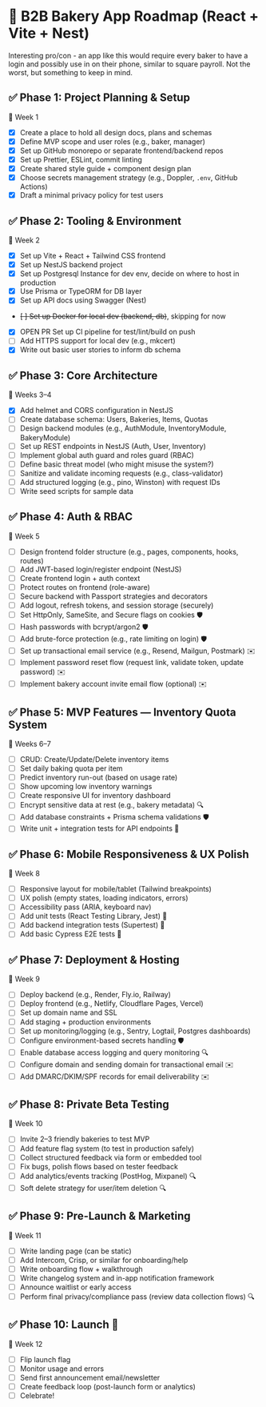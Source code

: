 
# 📅 B2B Bakery App Roadmap (React + Vite + Nest)

Interesting pro/con - an app like this would require every baker to have a login and possibly use in on their phone, similar to square payroll. Not the worst, but something to keep in mind.

## ✅ Phase 1: Project Planning & Setup  
📅 Week 1  
- [X] Create a place to hold all design docs, plans and schemas
- [X] Define MVP scope and user roles (e.g., baker, manager)  
- [X] Set up GitHub monorepo or separate frontend/backend repos  
- [X] Set up Prettier, ESLint, commit linting  
- [X] Create shared style guide + component design plan  
- [X] Choose secrets management strategy (e.g., Doppler, `.env`, GitHub Actions)  
- [X] Draft a minimal privacy policy for test users  

## ✅ Phase 2: Tooling & Environment  
📅 Week 2  
- [X] Set up Vite + React + Tailwind CSS frontend  
- [X] Set up NestJS backend project 
- [X] Set up Postgresql Instance for dev env, decide on where to host in production
- [X] Use Prisma or TypeORM for DB layer  
- [X] Set up API docs using Swagger (Nest)  
- ~~[ ] Set up Docker for local dev (backend, db)~~, skipping for now  
- [X] OPEN PR Set up CI pipeline for test/lint/build on push
- [ ] Add HTTPS support for local dev (e.g., mkcert)
- [X] Write out basic user stories to inform db schema

## ✅ Phase 3: Core Architecture  
📅 Weeks 3–4  
- [X] Add helmet and CORS configuration in NestJS
- [ ] Create database schema: Users, Bakeries, Items, Quotas  
- [ ] Design backend modules (e.g., AuthModule, InventoryModule, BakeryModule)  
- [ ] Set up REST endpoints in NestJS (Auth, User, Inventory)  
- [ ] Implement global auth guard and roles guard (RBAC)  
- [ ] Define basic threat model (who might misuse the system?)
- [ ] Sanitize and validate incoming requests (e.g., class-validator)  
- [ ] Add structured logging (e.g., pino, Winston) with request IDs  
- [ ] Write seed scripts for sample data  

## ✅ Phase 4: Auth & RBAC  
📅 Week 5  
- [ ] Design frontend folder structure (e.g., pages, components, hooks, routes)  
- [ ] Add JWT-based login/register endpoint (NestJS)  
- [ ] Create frontend login + auth context  
- [ ] Protect routes on frontend (role-aware)  
- [ ] Secure backend with Passport strategies and decorators  
- [ ] Add logout, refresh tokens, and session storage (securely)  
- [ ] Set HttpOnly, SameSite, and Secure flags on cookies 🛡️  
- [ ] Hash passwords with bcrypt/argon2 🛡️  
- [ ] Add brute-force protection (e.g., rate limiting on login) 🛡️  
- [ ] Set up transactional email service (e.g., Resend, Mailgun, Postmark) ✉️  
- [ ] Implement password reset flow (request link, validate token, update password) ✉️  
- [ ] Implement bakery account invite email flow (optional) ✉️  

## ✅ Phase 5: MVP Features — Inventory Quota System  
📅 Weeks 6–7  
- [ ] CRUD: Create/Update/Delete inventory items  
- [ ] Set daily baking quota per item  
- [ ] Predict inventory run-out (based on usage rate)  
- [ ] Show upcoming low inventory warnings  
- [ ] Create responsive UI for inventory dashboard  
- [ ] Encrypt sensitive data at rest (e.g., bakery metadata) 🔍  
- [ ] Add database constraints + Prisma schema validations 🛡️  
- [ ] Write unit + integration tests for API endpoints 🧪  

## ✅ Phase 6: Mobile Responsiveness & UX Polish  
📅 Week 8  
- [ ] Responsive layout for mobile/tablet (Tailwind breakpoints)  
- [ ] UX polish (empty states, loading indicators, errors)  
- [ ] Accessibility pass (ARIA, keyboard nav)  
- [ ] Add unit tests (React Testing Library, Jest) 🧪  
- [ ] Add backend integration tests (Supertest) 🧪  
- [ ] Add basic Cypress E2E tests 🧪  

## ✅ Phase 7: Deployment & Hosting  
📅 Week 9  
- [ ] Deploy backend (e.g., Render, Fly.io, Railway)  
- [ ] Deploy frontend (e.g., Netlify, Cloudflare Pages, Vercel)  
- [ ] Set up domain name and SSL  
- [ ] Add staging + production environments  
- [ ] Set up monitoring/logging (e.g., Sentry, Logtail, Postgres dashboards)  
- [ ] Configure environment-based secrets handling 🛡️  
- [ ] Enable database access logging and query monitoring 🔍  
- [ ] Configure domain and sending domain for transactional email ✉️  
- [ ] Add DMARC/DKIM/SPF records for email deliverability ✉️  

## ✅ Phase 8: Private Beta Testing  
📅 Week 10  
- [ ] Invite 2–3 friendly bakeries to test MVP  
- [ ] Add feature flag system (to test in production safely)  
- [ ] Collect structured feedback via form or embedded tool  
- [ ] Fix bugs, polish flows based on tester feedback  
- [ ] Add analytics/events tracking (PostHog, Mixpanel) 🔍  
- [ ] Soft delete strategy for user/item deletion 🔍  

## ✅ Phase 9: Pre-Launch & Marketing  
📅 Week 11  
- [ ] Write landing page (can be static)  
- [ ] Add Intercom, Crisp, or similar for onboarding/help  
- [ ] Write onboarding flow + walkthrough  
- [ ] Write changelog system and in-app notification framework  
- [ ] Announce waitlist or early access  
- [ ] Perform final privacy/compliance pass (review data collection flows) 🔍  

## ✅ Phase 10: Launch 🎉  
📅 Week 12  
- [ ] Flip launch flag  
- [ ] Monitor usage and errors  
- [ ] Send first announcement email/newsletter  
- [ ] Create feedback loop (post-launch form or analytics)  
- [ ] Celebrate!
